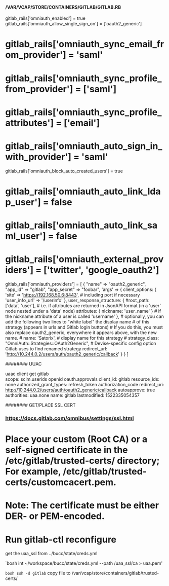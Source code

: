 

#### /VAR/VCAP/STORE/CONTAINERS/GITLAB/GITLAB.RB

 gitlab_rails['omniauth_enabled'] = true
 gitlab_rails['omniauth_allow_single_sign_on'] = ['oauth2_generic']
# gitlab_rails['omniauth_sync_email_from_provider'] = 'saml'
# gitlab_rails['omniauth_sync_profile_from_provider'] = ['saml']
# gitlab_rails['omniauth_sync_profile_attributes'] = ['email']
# gitlab_rails['omniauth_auto_sign_in_with_provider'] = 'saml'
 gitlab_rails['omniauth_block_auto_created_users'] = true
# gitlab_rails['omniauth_auto_link_ldap_user'] = false
# gitlab_rails['omniauth_auto_link_saml_user'] = false
# gitlab_rails['omniauth_external_providers'] = ['twitter', 'google_oauth2']
 gitlab_rails['omniauth_providers'] = [
   {
     "name" => "oauth2_generic",
     "app_id" => "gitlab",
     "app_secret" => "foobar",
     'args' => {
       client_options: {
         'site' => 'https://192.168.50.6:8443', # including port if necessary
         'user_info_url' => '/userinfo'
       },
       user_response_structure: {
         #root_path: ['data', 'user'], # i.e. if attributes are returned in JsonAPI format (in a 'user' node nested under a 'data' node)
         attributes: { nickname: 'user_name' } # if the nickname attribute of a user is called 'username'
       },
       # optionally, you can add the following two lines to "white label" the display name
       # of this strategy (appears in urls and Gitlab login buttons)
       # If you do this, you must also replace oauth2_generic, everywhere it appears above, with the new name. 
    #   name: 'Satorix', # display name for this strategy
     #  strategy_class: "OmniAuth::Strategies::OAuth2Generic", # Devise-specific config option Gitlab uses to find renamed strategy
       redirect_url: 'http://10.244.0.2/users/auth/oauth2_generic/callback'
     }
   }
 ]




######## UUAC

 uaac client get gitlab                                                                       
  scope: scim.userids openid oauth.approvals
  client_id: gitlab
  resource_ids: none
  authorized_grant_types: refresh_token authorization_code
  redirect_uri: http://10.244.0.2/users/auth/oauth2_generic/callback
  autoapprove: true
  authorities: uaa.none
  name: gitlab
  lastmodified: 1522335054357


######## GET/PLACE SSL CERT
### https://docs.gitlab.com/omnibus/settings/ssl.html
# Place your custom (Root CA) or a self-signed certificate in the /etc/gitlab/trusted-certs/ directory; For example, /etc/gitlab/trusted-certs/customcacert.pem. 
# Note: The certificate must be either DER- or PEM-encoded.
# Run gitlab-ctl reconfigure

get the uaa_ssl from ../bucc/state/creds.yml

`bosh int ~/workspace/bucc/state/creds.yml --path /uaa_ssl/ca > uaa.pem'

`bosh ssh -d gitlab`
copy file to /var/vcap/store/containers/gitlab/trusted-certs/
